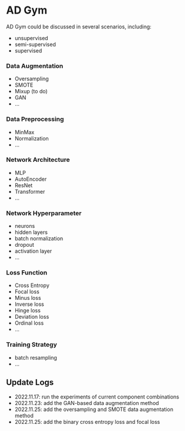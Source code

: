 # AD Gym

AD Gym could be discussed in several scenarios, including:
- unsupervised
- semi-supervised
- supervised

### Data Augmentation
- Oversampling
- SMOTE
- Mixup (to do)
- GAN
- ...

### Data Preprocessing
- MinMax
- Normalization
- ...

### Network Architecture
- MLP
- AutoEncoder
- ResNet
- Transformer
- ...

### Network Hyperparameter
- neurons
- hidden layers
- batch normalization
- dropout
- activation layer
- ...

### Loss Function
- Cross Entropy
- Focal loss
- Minus loss
- Inverse loss
- Hinge loss
- Deviation loss
- Ordinal loss
- ...

### Training Strategy
- batch resampling
- ...

## Update Logs
- 2022.11.17: run the experiments of current component combinations
- 2022.11.23: add the GAN-based data augmentation method
- 2022.11.25: add the oversampling and SMOTE data augmentation method
- 2022.11.25: add the binary cross entropy loss and focal loss